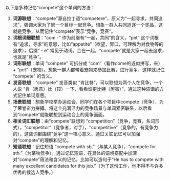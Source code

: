 以下是多种记忆“compete”这个单词的方法：
1. **词源联想**：“compete”源自拉丁语“competere”，原义为“一起寻求，共同追求”，强调大家为了同一个目标一起竞争。想象一群人共同追逐一个奖品，这就是竞争，从而记住“compete”表示“竞争，竞赛”。
2. **词根词缀联想**：“com -” 作为前缀有“一起，共同”的含义，“pet” 这个词根有“追求，寻求”的意思，比如“appetite”（欲望，胃口，可理解为对食物等的追求），后缀“ - e” 常见于动词。合在一起，“compete”就是大家一起去追求，也就是“竞争”。
3. **词形联想**：单词 “compete” 可拆分成 “com”（看作come的近似拼写，来） + “pet”（宠物）。想象一群人都带着宠物来参加比赛，进行竞争，这样就记住 “compete” 的含义。
4. **发音联想**：“compete” 发音类似 “肯比特”，可以联想为两个人在竞争，一个人说 “肯（愿意）比（较）一下，看看谁更比特（厉害）”，通过这种诙谐的方式记住单词意思。
5. **场景联想**：想象学校举办运动会，同学们在各个项目中compete（竞争），为了荣誉奋力拼搏。将这个充满活力的竞争场景与单词紧密联系，以后看到“compete”就能联想到运动会上的竞争画面。
6. **相关词汇联想**：由“compete”联想到 “competition”（竞争，竞赛，名词形式），“competitor”（竞争者，对手），“competitive”（竞争的，有竞争力的），这些词都围绕“竞争”这一核心意义，通过关联记忆可以加强对“compete”的理解和记忆。
7. **短语联想**：记住短语 “compete with sb.”（与某人竞争），“compete for sth.”（为某物竞争）。通过记忆短语，在具体的语境搭配中加深对“compete”用法和含义的记忆，比如可以造句子“He has to compete with many excellent candidates for this job.”（为了这份工作，他不得不与许多优秀的候选人竞争。） 